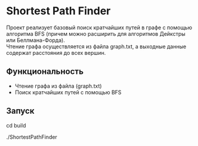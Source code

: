 # Shortest Path Finder

Проект реализует базовый поиск кратчайших путей в графе с помощью алгоритма BFS (причем можно расширить для алгоритмов Дейкстры или Беллмана-Форда).  
Чтение графа осуществляется из файла graph.txt, а выходные данные содержат расстояния до всех вершин.

## Функциональность
- Чтение графа из файла (graph.txt)
- Поиск кратчайших путей с помощью BFS

## Запуск
cd build
 
./ShortestPathFinder
